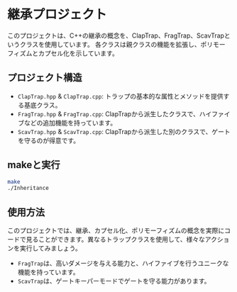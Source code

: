 # 継承プロジェクト

このプロジェクトは、C++の継承の概念を、ClapTrap、FragTrap、ScavTrapというクラスを使用しています。
各クラスは親クラスの機能を拡張し、ポリモーフィズムとカプセル化を示しています。

## プロジェクト構造

- `ClapTrap.hpp` & `ClapTrap.cpp`: トラップの基本的な属性とメソッドを提供する基底クラス。
- `FragTrap.hpp` & `FragTrap.cpp`: ClapTrapから派生したクラスで、ハイファイブなどの追加機能を持っています。
- `ScavTrap.hpp` & `ScavTrap.cpp`: ClapTrapから派生した別のクラスで、ゲートを守るのが得意です。

## makeと実行

```bash
make
./Inheritance
```

## 使用方法

このプロジェクトでは、継承、カプセル化、ポリモーフィズムの概念を実際にコードで見ることができます。異なるトラップクラスを使用して、様々なアクションを実行してみましょう。

- `FragTrap`は、高いダメージを与える能力と、ハイファイブを行うユニークな機能を持っています。
- `ScavTrap`は、ゲートキーパーモードでゲートを守る能力があります。

